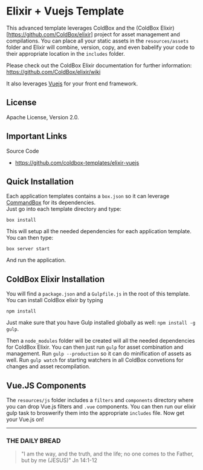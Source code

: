 # Elixir + Vuejs Template

This advanced template leverages ColdBox and the (ColdBox Elixir)[https://github.com/ColdBox/elixir] project for asset management and compilations.  You can place all your static assets in the `resources/assets` folder and Elixir will combine, version, copy, and even babelify your code to their appropriate location in the `includes` folder.

Please check out the ColdBox Elixir documentation for further information: https://github.com/ColdBox/elixir/wiki

It also leverages [Vuejs](http://vuejs.org/) for your front end framework.

## License
Apache License, Version 2.0.

## Important Links

Source Code
- https://github.com/coldbox-templates/elixir-vuejs

## Quick Installation

Each application templates contains a `box.json` so it can leverage [CommandBox](http://www.ortussolutions.com/products/commandbox) for its dependencies.  
Just go into each template directory and type:

```
box install
```

This will setup all the needed dependencies for each application template.  You can then type:

```
box server start
```

And run the application.

## ColdBox Elixir Installation

You will find a `package.json` and a `Gulpfile.js` in the root of this template. You can install ColdBox elixir by typing

```
npm install
```

Just make sure that you have Gulp installed globally as well: `npm install -g gulp`.

Then a `node_modules` folder will be created will all the needed dependencies for ColdBox Elixir.  You can then just run `gulp` for asset combination and management.  Run `gulp --production` so it can do minification of assets as well. Run `gulp watch` for starting watchers in all ColdBox convetions for changes and asset recompilation.

## Vue.JS Components

The `resources/js` folder includes a `filters` and `components` directory where you can drop Vue.js filters and `.vue` components.  You can then run our elixir gulp task to broswerify them into the appropriate `includes` file.  Now get your Vue.js on!

---
 
### THE DAILY BREAD
 > "I am the way, and the truth, and the life; no one comes to the Father, but by me (JESUS)" Jn 14:1-12
